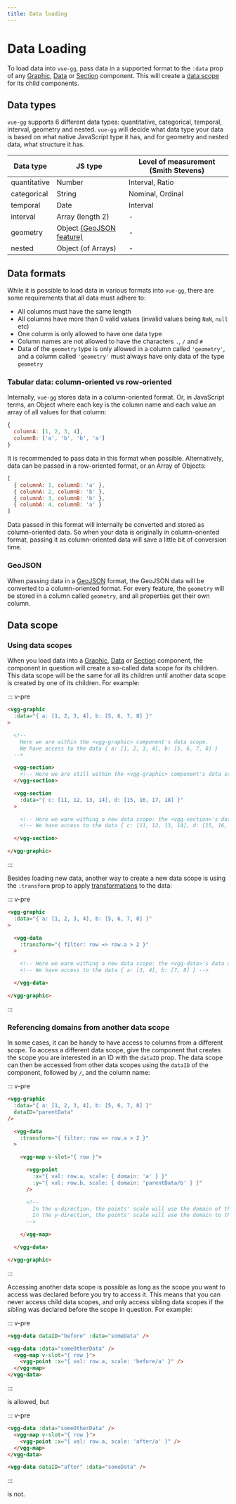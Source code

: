 ```yaml
---
title: Data loading
---
```


# Data Loading

To load data into `vue-gg`, pass data in a supported format to the `:data` prop
of any [Graphic](../core/graphic.md), [Data](../core/data.md) or
[Section](../core/section.md) component. This will create a [data scope](#data-scope)
for its child components.

## Data types

`vue-gg` supports 6 different data types: quantitative, categorical, temporal,
interval, geometry and nested. `vue-gg` will decide what data type your data is based on
what native JavaScript type it has, and for geometry and nested data, what structure
it has.

| Data type    | JS type                                         | Level of measurement (Smith Stevens) |
| ------------ | ----------------------------------------------- | ------------------------------------ |
| quantitative | Number                                          | Interval, Ratio                      |
| categorical  | String                                          | Nominal, Ordinal                     |
| temporal     | Date                                            | Interval                             |
| interval     | Array (length 2)                                | -                                    |
| geometry     | Object [(GeoJSON feature)](http://geojson.org/) | -                                    |
| nested       | Object (of Arrays)                              | -                                    |

## Data formats

While it is possible to load data in various formats into `vue-gg`, there are some
requirements that all data must adhere to:

- All columns must have the same length
- All columns have more than 0 valid values (invalid values being `NaN`, `null` etc)
- One column is only allowed to have one data type
- Column names are not allowed to have the characters `.`, `/` and `#`
- Data of the `geometry` type is only allowed in a column called `'geometry'`, and
a column called `'geometry'` must always have only data of the type `geometry`

### Tabular data: column-oriented vs row-oriented

Internally, `vue-gg` stores data in a column-oriented format. Or, in JavaScript
terms, an Object where each key is the column name and each value an array of all values for that column:

```js
{
  columnA: [1, 2, 3, 4],
  columnB: ['a', 'b', 'b', 'a']
}
```

It is recommended to pass data in this format when possible.
Alternatively, data can be passed in a row-oriented format, or an Array of Objects:

```js
[
  { columnA: 1, columnB: 'a' },
  { columnA: 2, columnB: 'b' },
  { columnA: 3, columnB: 'b' },
  { columbA: 4, columnB: 'a' }
]
```

Data passed in this format will internally be converted and stored as column-oriented
data. So when your data is originally in column-oriented format, passing it as
column-oriented data will save a little bit of conversion time.

### GeoJSON

When passing data in a [GeoJSON](http://geojson.org/) format, the GeoJSON data
will be converted to a column-oriented format. For every feature, the `geometry`
will be stored in a column called `geometry`, and all properties get their own
column.

## Data scope

### Using data scopes

When you load data into a [Graphic](../core/graphic.md), [Data](../core/data.md) or
[Section](../core/section.md) component, the component in question will create
a so-called data scope for its children. This data scope will be the same for
all its children until another data scope is created by one of its children.
For example:

::: v-pre
```html
<vgg-graphic
  :data="{ a: [1, 2, 3, 4], b: [5, 6, 7, 8] }"
>

  <!--
    Here we are within the <vgg-graphic> component's data scope.
    We have access to the data { a: [1, 2, 3, 4], b: [5, 6, 7, 8] }
  -->

  <vgg-section>
    <!-- Here we are still within the <vgg-graphic> component's data scope. -->
  </vgg-section>

  <vgg-section
    :data="{ c: [11, 12, 13, 14], d: [15, 16, 17, 18] }"
  >

    <!-- Here we ware withing a new data scope: the <vgg-section>'s data scope. -->
    <!-- We have access to the data { c: [11, 12, 13, 14], d: [15, 16, 17, 18] } -->

  </vgg-section>

</vgg-graphic>
```
:::

Besides loading new data, another way to create a new data scope is using the
`:transform` prop to apply [transformations](./transforming-data.md) to the data:

::: v-pre
```html
<vgg-graphic
  :data="{ a: [1, 2, 3, 4], b: [5, 6, 7, 8] }"
>

  <vgg-data
    :transform="{ filter: row => row.a > 2 }"
  >

    <!-- Here we ware withing a new data scope: the <vgg-data>'s data scope. -->
    <!-- We have access to the data { a: [3, 4], b: [7, 8] } -->

  </vgg-data>

</vgg-graphic>
```
:::

### Referencing domains from another data scope

In some cases, it can be handy to have access to columns from a different scope. To
access a different data scope, give the component that creates the scope you
are interested in an ID with the `dataID` prop. The data scope can then be accessed
from other data scopes using the `dataID` of the component, followed by `/`, and the
column name:

::: v-pre
```html
<vgg-graphic
  :data="{ a: [1, 2, 3, 4], b: [5, 6, 7, 8] }"
  dataID="parentData"
/>

  <vgg-data
    :transform="{ filter: row => row.a > 2 }"
  >

    <vgg-map v-slot="{ row }">

      <vgg-point
        :x="{ val: row.a, scale: { domain: 'a' } }"
        :y="{ val: row.b, scale: { domain: 'parentData/b' } }"
      />

      <!--
        In the x-direction, the points' scale will use the domain of the filtered data.
        In the y-direction, the points' scale will use the domain to the unfiltered data.
      -->

    </vgg-map>

  </vgg-data>

</vgg-graphic>
```
:::

Accessing another data scope is possible as long as the scope you want to access
was declared before you try to access it. This means that you can never access
child data scopes, and only access sibling data scopes if the sibling was declared
before the scope in question. For example:

::: v-pre
```html
<vgg-data dataID="before" :data="someData" />

<vgg-data :data="someOtherData" />
  <vgg-map v-slot="{ row }">
    <vgg-point :x="{ val: row.a, scale: 'before/a' }" />
  </vgg-map>
</vgg-data>
```
:::

is allowed, but

::: v-pre
```html
<vgg-data :data="someOtherData" />
  <vgg-map v-slot="{ row }">
    <vgg-point :x="{ val: row.a, scale: 'after/a' }" />
  </vgg-map>
</vgg-data>

<vgg-data dataID="after" :data="someData" />
```
:::

is not.
